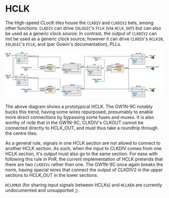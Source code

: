 # HCLK

The High-speed CLocK tiles house the `CLKDIV` and `CLKDIV2` bels, among other functions. `CLKDIV` can drive `IOLOGIC`'s `FCLK` (via `HCLK_OUT`) but can also be used as a generic clock source. In contrast, the output of `CLKDIV2` can not be used as a generic clock source; however it can drive `CLKDIV`'s `HCLKIN`, `IOLOGIC`'s `FCLK`, and (per Gowin's documentation), PLLs.

![Prototypical HCLK](fig/hclk.svg)


The above diagram shows a prototypical HCLK. The GW1N-9C notably bucks this trend, having some wires repurposed, presumably to enable more direct connections by bypassing some fuses and muxes. It is also worthy of note that in the GW1N-9C, CLKDIV's CLKOUT cannot be connected directly to HCLK_OUT, and must thus take a roundtrip through the centre tiles.

As a general rule, signals in one HCLK section are not allowd to connect to another HCLK section. As such, when the input to CLKDIV comes from one HCLK section, it's output must also go to the same section. For ease with following this rule in PnR, the current implementation of HCLK pretends that there are two `CLKDIVs` rather than one. The GW1N-9C once again breaks the norm, having special wires that connect the output of CLKDIV2 in the upper sections to HCLK_OUT in the lower sections.

`HCLKMUX` (for sharing input signals between HCLKs) and `HCLKEN` are currently undocumented and unsupported ;).